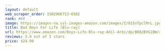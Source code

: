 ```yaml
---
layout: default 
﻿web_scraper_order: 1582906713-6582
rank: #64
image: https://images-na.ssl-images-amazon.com/images/I/815nTpclMrL.jpg
title: Bad Boys For Life [Blu-ray]
url: https://www.amazon.com/Boys-Life-Blu-ray-Adil-Arbi/dp/B082BXG1QW/ref=zg_mw_movies-tv_64?_encoding=UTF8&psc=1&refRID=46H18T9MD3CR2HGGW70G
reviews: 3.9 out of 5 stars
price: $24.99 
---
```

